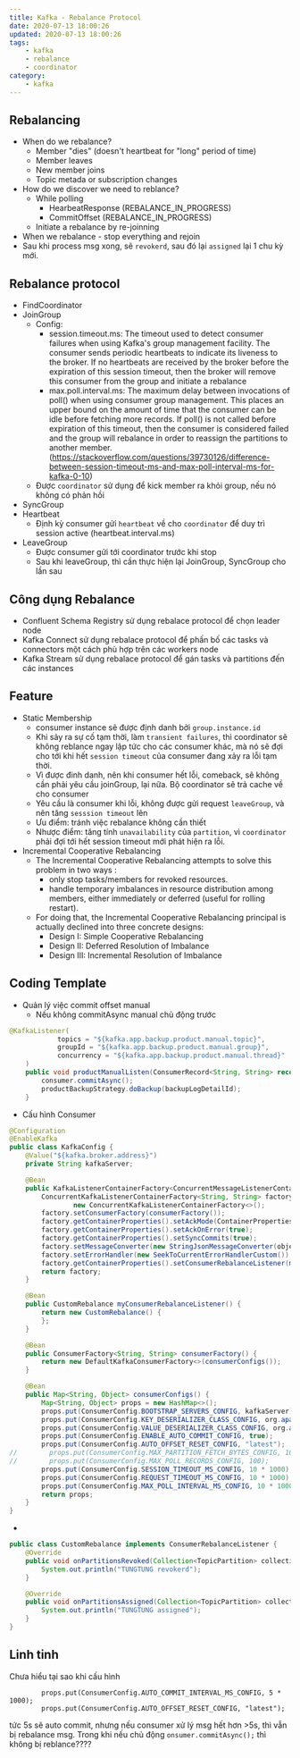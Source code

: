 ```yaml
---
title: Kafka - Rebalance Protocol
date: 2020-07-13 18:00:26
updated: 2020-07-13 18:00:26
tags:
    - kafka
    - rebalance
    - coordinator
category: 
    - kafka
---
```


## Rebalancing
- When do we rebalance?
    - Member "dies" (doesn't heartbeat for "long" period of time)
    - Member leaves
    - New member joins
    - Topic metada or subscription changes
- How do we discover we need to reblance?
    - While polling 
        - HearbeatResponse (REBALANCE_IN_PROGRESS)
        - CommitOffset (REBALANCE_IN_PROGRESS)
    - Initiate a rebalance by re-joinning
- When we rebalance - stop everything and rejoin
- Sau khi process msg xong, sẽ `revokerd`, sau đó lại `assigned` lại 1 chu kỳ mới.
## Rebalance protocol
- FindCoordinator
- JoinGroup
    - Config: 
        - session.timeout.ms: The timeout used to detect consumer failures when using Kafka's group management facility. The consumer sends periodic heartbeats to indicate its liveness to the broker. If no heartbeats are received by the broker before the expiration of this session timeout, then the broker will remove this consumer from the group and initiate a rebalance
        - max.poll.interval.ms: The maximum delay between invocations of poll() when using consumer group management. This places an upper bound on the amount of time that the consumer can be idle before fetching more records. If poll() is not called before expiration of this timeout, then the consumer is considered failed and the group will rebalance in order to reassign the partitions to another member.
        (https://stackoverflow.com/questions/39730126/difference-between-session-timeout-ms-and-max-poll-interval-ms-for-kafka-0-10)
    - Được `coordinator` sử dụng để kick member ra khỏi group, nếu nó không có phản hồi
- SyncGroup
- Heartbeat
    - Định kỳ consumer gửi `heartbeat` về cho `coordinator` để duy trì session active (heartbeat.interval.ms)
- LeaveGroup
    - Được consumer gửi tới coordinator trước khi stop
    - Sau khi leaveGroup, thì cần thực hiện lại JoinGroup, SyncGroup cho lần sau
## Công dụng Rebalance
- Confluent Schema Registry sử dụng rebalace protocol để chọn leader node
- Kafka Connect sử dụng rebalace protocol để phấn bố các tasks và connectors một cách phù hợp trên các workers node
- Kafka Stream sử dụng rebalace protocol để gán tasks và partitions đến các instances
## Feature
 - Static Membership
    - consumer instance sẽ được định danh bởi `group.instance.id` 
    - Khi sảy ra sự cố tạm thời, làm `transient failures`, thì coordinator sẽ không reblance ngay lập tức cho các consumer khác, mà nó sẽ đợi cho tới khi hết `session timeout` của consumer đang xảy ra lỗi tạm thời. 
    - Vì được đinh danh, nên khi consumer hết lỗi, comeback, sẽ không cần phải yêu cầu joinGroup, lại nữa. Bộ coordinator sẽ trả cache về cho consumer
    - Yêu cầu là  consumer khi lỗi, không được gửi request `leaveGroup`, và nên tăng `sesssion timeout` lên
    - Ưu điểm: tránh việc rebalance không cần thiết
    - Nhược điểm: tăng tính `unavailability` của `partition`, vì `coordinator` phải đợi tới hết session timeout mới phát hiện ra lỗi.
- Incremental Cooperative Rebalancing
    - The Incremental Cooperative Rebalancing attempts to solve this problem in two ways :
        - only stop tasks/members for revoked resources.
        - handle temporary imbalances in resource distribution among members, either immediately or deferred (useful for rolling restart).
    - For doing that, the Incremental Cooperative Rebalancing principal is actually declined into three concrete designs:
        - Design I: Simple Cooperative Rebalancing
        - Design II: Deferred Resolution of Imbalance
        - Design III: Incremental Resolution of Imbalance

## Coding Template
- Quản lý việc commit offset manual
     - Nếu không commitAsync manual chủ động trước
     
```java
@KafkaListener(
            topics = "${kafka.app.backup.product.manual.topic}",
            groupId = "${kafka.app.backup.product.manual.group}",
            concurrency = "${kafka.app.backup.product.manual.thread}"
    )
    public void productManualListen(ConsumerRecord<String, String> record, Consumer<?, ?> consumer) {
        consumer.commitAsync();
        productBackupStrategy.doBackup(backupLogDetailId);
    }
```
- Cấu hình Consumer

```java
@Configuration
@EnableKafka
public class KafkaConfig {
    @Value("${kafka.broker.address}")
    private String kafkaServer;

    @Bean
    public KafkaListenerContainerFactory<ConcurrentMessageListenerContainer<String, String>> kafkaListenerContainerFactory(@Qualifier("json") ObjectMapper objectMapper) {
        ConcurrentKafkaListenerContainerFactory<String, String> factory =
                new ConcurrentKafkaListenerContainerFactory<>();
        factory.setConsumerFactory(consumerFactory());
        factory.getContainerProperties().setAckMode(ContainerProperties.AckMode.BATCH);
        factory.getContainerProperties().setAckOnError(true);
        factory.getContainerProperties().setSyncCommits(true);
        factory.setMessageConverter(new StringJsonMessageConverter(objectMapper));
        factory.setErrorHandler(new SeekToCurrentErrorHandlerCustom());
        factory.getContainerProperties().setConsumerRebalanceListener(myConsumerRebalanceListener());
        return factory;
    }

    @Bean
    public CustomRebalance myConsumerRebalanceListener() {
        return new CustomRebalance() {
        };
    }

    @Bean
    public ConsumerFactory<String, String> consumerFactory() {
        return new DefaultKafkaConsumerFactory<>(consumerConfigs());
    }

    @Bean
    public Map<String, Object> consumerConfigs() {
        Map<String, Object> props = new HashMap<>();
        props.put(ConsumerConfig.BOOTSTRAP_SERVERS_CONFIG, kafkaServer);
        props.put(ConsumerConfig.KEY_DESERIALIZER_CLASS_CONFIG, org.apache.kafka.common.serialization.StringDeserializer.class);
        props.put(ConsumerConfig.VALUE_DESERIALIZER_CLASS_CONFIG, org.apache.kafka.common.serialization.StringDeserializer.class);
        props.put(ConsumerConfig.ENABLE_AUTO_COMMIT_CONFIG, true);
        props.put(ConsumerConfig.AUTO_OFFSET_RESET_CONFIG, "latest");
//        props.put(ConsumerConfig.MAX_PARTITION_FETCH_BYTES_CONFIG, 10 * 1024 * 1024);
//        props.put(ConsumerConfig.MAX_POLL_RECORDS_CONFIG, 100);
        props.put(ConsumerConfig.SESSION_TIMEOUT_MS_CONFIG, 10 * 1000);
        props.put(ConsumerConfig.REQUEST_TIMEOUT_MS_CONFIG, 10 * 1000);
        props.put(ConsumerConfig.MAX_POLL_INTERVAL_MS_CONFIG, 10 * 1000);
        return props;
    }
}
```

-

```java
public class CustomRebalance implements ConsumerRebalanceListener {
    @Override
    public void onPartitionsRevoked(Collection<TopicPartition> collection) {
        System.out.println("TUNGTUNG revokerd");
    }

    @Override
    public void onPartitionsAssigned(Collection<TopicPartition> collection) {
        System.out.println("TUNGTUNG assigned");
    }
}
```
## Linh tinh
Chưa hiểu tại sao khi cấu hình

```
        props.put(ConsumerConfig.AUTO_COMMIT_INTERVAL_MS_CONFIG, 5 * 1000);
        props.put(ConsumerConfig.AUTO_OFFSET_RESET_CONFIG, "latest");
```
tức 5s sẽ auto commit, nhưng nếu consumer xử lý msg hết hơn >5s, thì vẫn bị rebalance msg. Trong khi nếu chủ động `onsumer.commitAsync();` thì không bị reblance????
